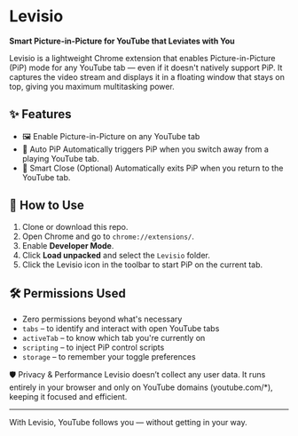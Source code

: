 # Levisio  

**Smart Picture-in-Picture for YouTube that Leviates with You**

Levisio is a lightweight Chrome extension that enables Picture-in-Picture (PiP) mode for any YouTube tab — even if it doesn't natively support PiP. It captures the video stream and displays it in a floating window that stays on top, giving you maximum multitasking power.

## ✨ Features

- 🖼️ Enable Picture-in-Picture on any YouTube tab
- 🚀 Auto PiP
        Automatically triggers PiP when you switch away from a playing YouTube tab.
- 🧠 Smart Close (Optional)
        Automatically exits PiP when you return to the YouTube tab.

## 🧩 How to Use

1. Clone or download this repo.
2. Open Chrome and go to `chrome://extensions/`.
3. Enable **Developer Mode**.
4. Click **Load unpacked** and select the `Levisio` folder.
5. Click the Levisio icon in the toolbar to start PiP on the current tab.

## 🛠️ Permissions Used

- Zero permissions beyond what's necessary
- `tabs` – to identify and interact with open YouTube tabs
- `activeTab` – to know which tab you're currently on
- `scripting` – to inject PiP control scripts
- `storage` – to remember your toggle preferences

🛡️ Privacy & Performance
Levisio doesn’t collect any user data. It runs entirely in your browser and only on YouTube domains (youtube.com/*), keeping it focused and efficient.

---

With Levisio, YouTube follows you — without getting in your way.
